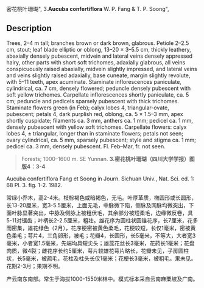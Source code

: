 密花桃叶珊瑚",
3.**Aucuba confertiflora** W. P. Fang & T. P. Soong",

## Description
Trees, 2–4 m tall; branches brown or dark brown, glabrous. Petiole 2–2.5 cm, stout; leaf blade elliptic or oblong, 13–20 × 3–5.5 cm, thickly leathery, abaxially densely pubescent, midvein and lateral veins densely appressed hairy, other parts with short soft trichomes, adaxially glabrous, all veins conspicuously raised abaxially, midvein slightly impressed, and lateral veins and veins slightly raised adaxially, base cuneate, margin slightly revolute, with 5–11 teeth, apex acuminate. Staminate inflorescences paniculate, cylindrical, ca. 7 cm, densely flowered; peduncle densely pubescent with soft yellow trichomes. Carpellate inflorescences shortly paniculate, ca. 5 cm; peduncle and pedicels sparsely pubescent with thick trichomes. Staminate flowers green (in Feb); calyx lobes 4, triangular-ovate, pubescent; petals 4, dark purplish red, oblong, ca. 5 × 1.5–3 mm, apex shortly cuspidate; filaments ca. 3 mm, anthers ca. 1 mm; pedicel ca. 1 mm, densely pubescent with yellow soft trichomes. Carpellate flowers: calyx lobes 4, ± triangular, longer than in staminate flowers; petals not seen; ovary cylindrical, ca. 5 mm, sparsely pubescent; style and stigma ca. 1 mm; pedicel ca. 3 mm, densely pubescent. Fl. Feb–Mar, fr. not seen.

> Forests; 1000–1600 m. SE Yunnan.
**3.密花桃叶珊瑚（四川大学学报）图版4：3-4**

Aucuba confertiflora Fang et Soong in Journ. Sichuan Univ., Nat. Sci. ed. 1: 68 Pl. 3. fig. 1-2. 1982.

常绿小乔木，高2-4米。枝棕褐色或暗褐色，无毛。叶厚革质，椭圆形或长圆形，长13-20厘米，宽3-5.5厘米，上面无毛，中脉微下陷，侧脉及网脉均微突出，下面叶脉显著突出，中脉及侧脉上被粗伏毛，其余部分被短柔毛，边缘微反卷，具5-11对锯齿；叶柄长2-2.5厘米，粗壮。雄花序为圆柱状圆锥花序，长7厘米，花多而密集，雄花绿色（2月），花序梗密被黄色柔毛，花梗较短，长仅1毫米，密被黄色柔毛；萼片4，三角卵形，被毛；花瓣4，长圆形，长5毫米，不等大，大者宽3毫米，小者宽1.5毫米，先端均具短尖头；雄蕊花丝长3毫米，花药长1毫米；花盘肉质，微4裂；雌花序长约5厘米，萼片较雄花萼片略长，花瓣未见，子房圆柱状，长5毫米，被疏毛，花柱及柱头长仅1毫米；花梗长3毫米，被粗毛。果未见。花期2-3月；果期不明。

产云南东南部。常生于海拔1000-1550米林中。模式标本采自云南麻栗坡及广南。
